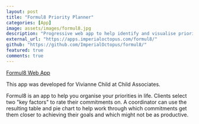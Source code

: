 ```yaml
---
layout: post
title: "Formul8 Priority Planner"
categories: [App]
image: assets/images/formul8.jpg
description: "Progressive web app to help identify and visualise priorities for time management."
external_url: "https://apps.imperialoctopus.com/formul8/"
github: "https://github.com/ImperialOctopus/formul8/"
featured: true
comments: true
---
```


[Formul8 Web App](https://apps.imperialoctopus.com/formul8/)

This app was developed for Vivianne Child at Child Associates.

Formul8 is an app to help you organise your priorities in life. Clients select two "key factors" to rate their commitments on. A coordinator can use the resulting table and pie chart to help work through which commitments get them closer to achieving their goals and which might not be as productive.
